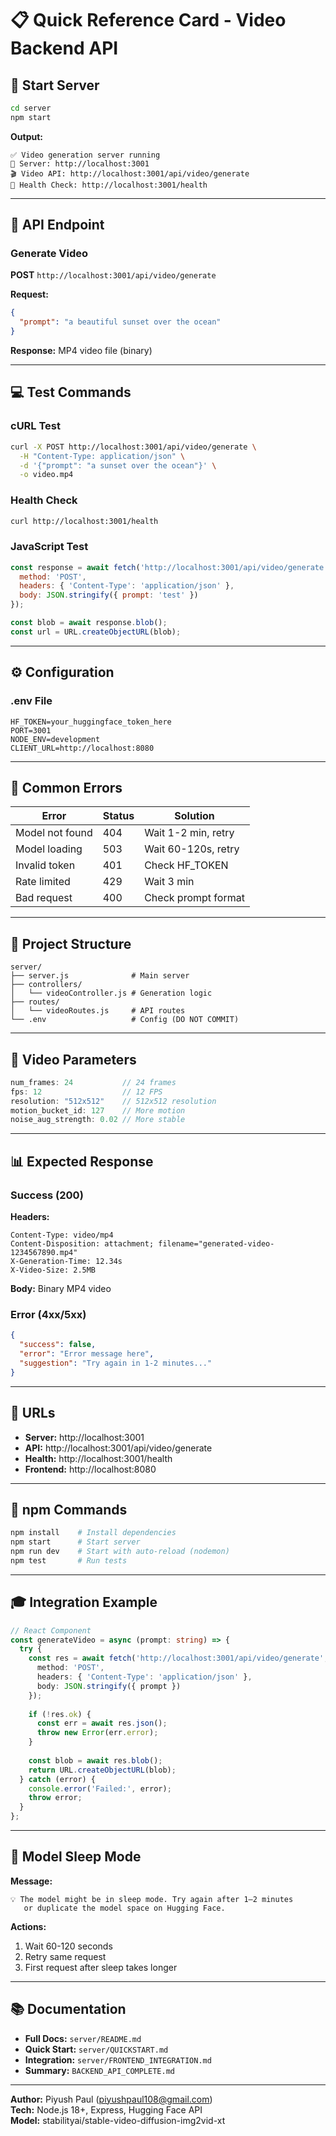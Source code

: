 # 📋 Quick Reference Card - Video Backend API

## 🚀 Start Server

```bash
cd server
npm start
```

**Output:**
```
✅ Video generation server running
🚀 Server: http://localhost:3001
🎬 Video API: http://localhost:3001/api/video/generate
💚 Health Check: http://localhost:3001/health
```

---

## 🔌 API Endpoint

### Generate Video

**POST** `http://localhost:3001/api/video/generate`

**Request:**
```json
{
  "prompt": "a beautiful sunset over the ocean"
}
```

**Response:** MP4 video file (binary)

---

## 💻 Test Commands

### cURL Test

```bash
curl -X POST http://localhost:3001/api/video/generate \
  -H "Content-Type: application/json" \
  -d '{"prompt": "a sunset over the ocean"}' \
  -o video.mp4
```

### Health Check

```bash
curl http://localhost:3001/health
```

### JavaScript Test

```javascript
const response = await fetch('http://localhost:3001/api/video/generate', {
  method: 'POST',
  headers: { 'Content-Type': 'application/json' },
  body: JSON.stringify({ prompt: 'test' })
});

const blob = await response.blob();
const url = URL.createObjectURL(blob);
```

---

## ⚙️ Configuration

### .env File

```env
HF_TOKEN=your_huggingface_token_here
PORT=3001
NODE_ENV=development
CLIENT_URL=http://localhost:8080
```

---

## 🐛 Common Errors

| Error | Status | Solution |
|-------|--------|----------|
| Model not found | 404 | Wait 1-2 min, retry |
| Model loading | 503 | Wait 60-120s, retry |
| Invalid token | 401 | Check HF_TOKEN |
| Rate limited | 429 | Wait 3 min |
| Bad request | 400 | Check prompt format |

---

## 📂 Project Structure

```
server/
├── server.js              # Main server
├── controllers/
│   └── videoController.js # Generation logic
├── routes/
│   └── videoRoutes.js     # API routes
└── .env                   # Config (DO NOT COMMIT)
```

---

## 🎯 Video Parameters

```javascript
num_frames: 24           // 24 frames
fps: 12                  // 12 FPS
resolution: "512x512"    // 512x512 resolution
motion_bucket_id: 127    // More motion
noise_aug_strength: 0.02 // More stable
```

---

## 📊 Expected Response

### Success (200)

**Headers:**
```
Content-Type: video/mp4
Content-Disposition: attachment; filename="generated-video-1234567890.mp4"
X-Generation-Time: 12.34s
X-Video-Size: 2.5MB
```

**Body:** Binary MP4 video

### Error (4xx/5xx)

```json
{
  "success": false,
  "error": "Error message here",
  "suggestion": "Try again in 1-2 minutes..."
}
```

---

## 🔗 URLs

- **Server:** http://localhost:3001
- **API:** http://localhost:3001/api/video/generate
- **Health:** http://localhost:3001/health
- **Frontend:** http://localhost:8080

---

## 📝 npm Commands

```bash
npm install    # Install dependencies
npm start      # Start server
npm run dev    # Start with auto-reload (nodemon)
npm test       # Run tests
```

---

## 🎓 Integration Example

```typescript
// React Component
const generateVideo = async (prompt: string) => {
  try {
    const res = await fetch('http://localhost:3001/api/video/generate', {
      method: 'POST',
      headers: { 'Content-Type': 'application/json' },
      body: JSON.stringify({ prompt })
    });
    
    if (!res.ok) {
      const err = await res.json();
      throw new Error(err.error);
    }
    
    const blob = await res.blob();
    return URL.createObjectURL(blob);
  } catch (error) {
    console.error('Failed:', error);
    throw error;
  }
};
```

---

## 🚨 Model Sleep Mode

**Message:**
```
💡 The model might be in sleep mode. Try again after 1–2 minutes 
   or duplicate the model space on Hugging Face.
```

**Actions:**
1. Wait 60-120 seconds
2. Retry same request
3. First request after sleep takes longer

---

## 📚 Documentation

- **Full Docs:** `server/README.md`
- **Quick Start:** `server/QUICKSTART.md`
- **Integration:** `server/FRONTEND_INTEGRATION.md`
- **Summary:** `BACKEND_API_COMPLETE.md`

---

**Author:** Piyush Paul (piyushpaul108@gmail.com)  
**Tech:** Node.js 18+, Express, Hugging Face API  
**Model:** stabilityai/stable-video-diffusion-img2vid-xt
